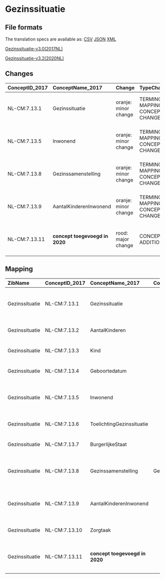 # Gezinssituatie
## File formats

The translation specs are available as: 
[CSV](../csv/Gezinssituatie.csv) [JSON](../json/Gezinssituatie.json) [XML](../xml/Gezinssituatie.xml)



[Gezinssituatie-v3.0(2017NL)](https://zibs.nl/wiki/Gezinssituatie-v3.0(2017NL))

[Gezinssituatie-v3.2(2020NL)](https://zibs.nl/wiki/Gezinssituatie-v3.2(2020NL))









## Changes

| ConceptID_2017   | ConceptName_2017               | Change               | TypeChange                         | Impact_heen   | TRANSLATIE_spec_heen                                                                                       | Impact_terug   | TRANSLATIE_spec_terug                                                                        | Omschrijving                                                             |
|:-----------------|:-------------------------------|:---------------------|:-----------------------------------|:--------------|:-----------------------------------------------------------------------------------------------------------|:---------------|:---------------------------------------------------------------------------------------------|:-------------------------------------------------------------------------|
| NL-CM:7.13.1     | Gezinssituatie                 | oranje: minor change | TERMINOLOGY MAPPING CONCEPT CHANGE | Medium        | SCT DefinitionCode [blank] -> [365470003 Bevinding betreffende gegevens over gezin en gezinssamenstelling] | Medium         | SCT DefinitionCode  [224130005 Household composition] -> [224118004 Number of offspring]     | SNOMED CT DefintionCode concept aangepast                                |
| NL-CM:7.13.5     | Inwonend                       | oranje: minor change | TERMINOLOGY MAPPING CONCEPT CHANGE | Medium        | SCT DefinitionCode [224525003 Number in household] -> [107541000146102 Child lives at home]                | Medium         | SCT DefinitionCode  [107541000146102 Child lives at home] -> [224525003 Number in household] | SNOMED CT DefintionCode concept aangepast                                |
| NL-CM:7.13.8     | Gezinssamenstelling            | oranje: minor change | TERMINOLOGY MAPPING CONCEPT CHANGE | Medium        | SCT DefinitionCode [224118004 Number of offspring] -> [224130005 Household composition]                    | Medium         | SCT DefintionCode [425401001 Pain intensity rating scale] -> [blank]                         | SNOMED CT DefintionCode concept aangepast                                |
| NL-CM:7.13.9     | AantalKinderenInwonend         | oranje: minor change | TERMINOLOGY MAPPING CONCEPT CHANGE | Medium        | SCT DefinitionCode [blank] -> [55811000146107 Number of children living at home]                           | Medium         | SCT DefintionCode [371525003 Clinical procedure report] -> [blank]                           | SNOMED CT DefintionCode concept aangepast                                |
| NL-CM:7.13.11    | **concept toegevoegd in 2020** | rood: major change   | CONCEPT ADDITION                   | Low           |                                                                                                            | High           | IF source <> [blank] THEN source -> target=[non-zib item]                                    | Toelichtingsveld bij container 'Kind' aan zib Gezinssituatie toegevoegd. |

## Mapping

| ZibName        | ConceptID_2017   | ConceptName_2017               | Codelists_2017               | Change                  | ConceptID_2020   | ConceptName_2020          | Codelists_2020               | Bits    | Omschrijving                                                             | TypeChange                         | Impact_heen   | TRANSLATIE_spec_heen                                                                                       | Impact_terug   | TRANSLATIE_spec_terug                                                                        |
|:---------------|:-----------------|:-------------------------------|:-----------------------------|:------------------------|:-----------------|:--------------------------|:-----------------------------|:--------|:-------------------------------------------------------------------------|:-----------------------------------|:--------------|:-----------------------------------------------------------------------------------------------------------|:---------------|:---------------------------------------------------------------------------------------------|
| Gezinssituatie | NL-CM:7.13.1     | Gezinssituatie                 |                              | oranje: minor change    | NL-CM:7.13.1     | Gezinssituatie            |                              | ZIB-697 | SNOMED CT DefintionCode concept aangepast                                | TERMINOLOGY MAPPING CONCEPT CHANGE | Medium        | SCT DefinitionCode [blank] -> [365470003 Bevinding betreffende gegevens over gezin en gezinssamenstelling] | Medium         | SCT DefinitionCode  [224130005 Household composition] -> [224118004 Number of offspring]     |
| Gezinssituatie | NL-CM:7.13.2     | AantalKinderen                 |                              | groen: geen wijzigingen | NL-CM:7.13.2     | AantalKinderen            |                              |         |                                                                          |                                    |               |                                                                                                            |                |                                                                                              |
| Gezinssituatie | NL-CM:7.13.3     | Kind                           |                              | groen: geen wijzigingen | NL-CM:7.13.3     | Kind                      |                              |         |                                                                          |                                    |               |                                                                                                            |                |                                                                                              |
| Gezinssituatie | NL-CM:7.13.4     | Geboortedatum                  |                              | groen: geen wijzigingen | NL-CM:7.13.4     | Geboortedatum             |                              |         |                                                                          |                                    |               |                                                                                                            |                |                                                                                              |
| Gezinssituatie | NL-CM:7.13.5     | Inwonend                       |                              | oranje: minor change    | NL-CM:7.13.5     | Inwonend                  |                              | ZIB-697 | SNOMED CT DefintionCode concept aangepast                                | TERMINOLOGY MAPPING CONCEPT CHANGE | Medium        | SCT DefinitionCode [224525003 Number in household] -> [107541000146102 Child lives at home]                | Medium         | SCT DefinitionCode  [107541000146102 Child lives at home] -> [224525003 Number in household] |
| Gezinssituatie | NL-CM:7.13.6     | ToelichtingGezinssituatie      |                              | groen: geen wijzigingen | NL-CM:7.13.6     | ToelichtingGezinssituatie |                              |         |                                                                          |                                    |               |                                                                                                            |                |                                                                                              |
| Gezinssituatie | NL-CM:7.13.7     | BurgerlijkeStaat               |                              | groen: geen wijzigingen | NL-CM:7.13.7     | BurgerlijkeStaat          |                              |         |                                                                          |                                    |               |                                                                                                            |                |                                                                                              |
| Gezinssituatie | NL-CM:7.13.8     | Gezinssamenstelling            | GezinssamenstellingCodelijst | oranje: minor change    | NL-CM:7.13.8     | Gezinssamenstelling       | GezinssamenstellingCodelijst | ZIB-697 | SNOMED CT DefintionCode concept aangepast                                | TERMINOLOGY MAPPING CONCEPT CHANGE | Medium        | SCT DefinitionCode [224118004 Number of offspring] -> [224130005 Household composition]                    | Medium         | SCT DefintionCode [425401001 Pain intensity rating scale] -> [blank]                         |
| Gezinssituatie | NL-CM:7.13.9     | AantalKinderenInwonend         |                              | oranje: minor change    | NL-CM:7.13.9     | AantalKinderenInwonend    |                              | ZIB-697 | SNOMED CT DefintionCode concept aangepast                                | TERMINOLOGY MAPPING CONCEPT CHANGE | Medium        | SCT DefinitionCode [blank] -> [55811000146107 Number of children living at home]                           | Medium         | SCT DefintionCode [371525003 Clinical procedure report] -> [blank]                           |
| Gezinssituatie | NL-CM:7.13.10    | Zorgtaak                       |                              | groen: geen wijzigingen | NL-CM:7.13.10    | Zorgtaak                  |                              |         |                                                                          |                                    |               |                                                                                                            |                |                                                                                              |
| Gezinssituatie | NL-CM:7.13.11    | **concept toegevoegd in 2020** |                              | rood: major change      | NL-CM:7.13.11    | ToelichtingKind           |                              | ZIB-767 | Toelichtingsveld bij container 'Kind' aan zib Gezinssituatie toegevoegd. | CONCEPT ADDITION                   | Low           |                                                                                                            | High           | IF source <> [blank] THEN source -> target=[non-zib item]                                    |

